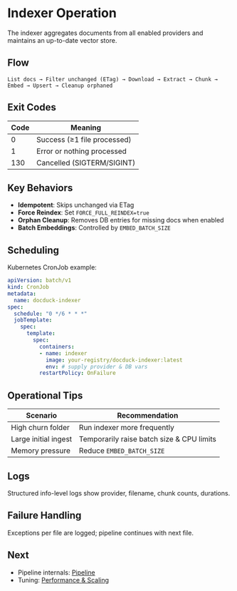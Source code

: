 # Indexer Operation

The indexer aggregates documents from all enabled providers and maintains an up-to-date vector store.

## Flow
```
List docs → Filter unchanged (ETag) → Download → Extract → Chunk → Embed → Upsert → Cleanup orphaned
```

## Exit Codes
| Code | Meaning |
|------|---------|
| 0 | Success (≥1 file processed) |
| 1 | Error or nothing processed |
| 130 | Cancelled (SIGTERM/SIGINT) |

## Key Behaviors
- **Idempotent**: Skips unchanged via ETag
- **Force Reindex**: Set `FORCE_FULL_REINDEX=true`
- **Orphan Cleanup**: Removes DB entries for missing docs when enabled
- **Batch Embeddings**: Controlled by `EMBED_BATCH_SIZE`

## Scheduling
Kubernetes CronJob example:
```yaml
apiVersion: batch/v1
kind: CronJob
metadata:
  name: docduck-indexer
spec:
  schedule: "0 */6 * * *"
  jobTemplate:
    spec:
      template:
        spec:
          containers:
          - name: indexer
            image: your-registry/docduck-indexer:latest
            env: # supply provider & DB vars
          restartPolicy: OnFailure
```

## Operational Tips
| Scenario | Recommendation |
|----------|----------------|
| High churn folder | Run indexer more frequently |
| Large initial ingest | Temporarily raise batch size & CPU limits |
| Memory pressure | Reduce `EMBED_BATCH_SIZE` |

## Logs
Structured info-level logs show provider, filename, chunk counts, durations.

## Failure Handling
Exceptions per file are logged; pipeline continues with next file.

## Next
- Pipeline internals: [Pipeline](../developer/pipeline.md)
- Tuning: [Performance & Scaling](performance.md)
